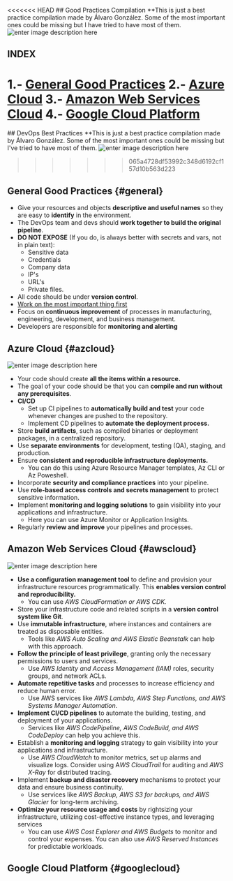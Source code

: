 <<<<<<< HEAD
﻿## Good Practices Compilation
**This is just a best practice compilation made by Álvaro González. Some of the most important ones could be missing but I have tried to have most of them.
![enter image description here](https://ibagroup.kz/wp-content/uploads/2020/06/banner_1300-357_DevOps.png)
## INDEX
**1.-** [General Good Practices](#general)
**2.-** [Azure Cloud](#azcloud)
**3.-** [Amazon Web Services Cloud](#awscloud)
**4.-** [Google Cloud Platform](#googlecloud)
=======
﻿## DevOps Best Practices
**This is just a best practice compilation made by Álvaro González. Some of the most important ones could be missing but I've tried to have most of them.
![enter image description here](https://w7.pngwing.com/pngs/401/951/png-transparent-devops-software-developer-agile-software-development-software-testing-puppet-icon-devops-logo-text-logo-engineering.png)
>>>>>>> 065a4728df53992c348d6192cf157d10b563d223

## General Good Practices {#general}
 - Give your resources and objects **descriptive and useful names** so they are easy to **identify** in the 	environment.
 - The DevOps team and devs should **work together to build the original pipeline**.
 -   **DO NOT EXPOSE** (If you do, is always better with secrets and vars, not in plain text):
	 -  Sensitive data
	 - Credentials
	 - Company data
	 - IP's
	 - URL's 
	 - Private files.
 - All code should be under **version control**.
 - [Work on the most important thing first](http://www.theagilemindset.co.uk/the-scrum-philosophy/)
 - Focus on **continuous improvement** of processes in manufacturing, engineering, development, and business management.
 - Developers are responsible for **monitoring and alerting**

## Azure Cloud {#azcloud}
![enter image description here](https://www.evozon.com/wp-content/uploads/2017/05/Azure-Banner.png)
 - Your code should create **all the items within a resource.**
 - The goal of your code should be that you can **compile and run without any prerequisites**.
 - **CI/CD**
	 - Set up CI pipelines to **automatically build and test** your code whenever changes are pushed to the repository.
	 - Implement CD pipelines to **automate the deployment process.**
 - Store **build artifacts**, such as compiled binaries or deployment packages, in a centralized repository.
 - Use **separate environments** for development, testing (QA), staging, and production.
 - Ensure **consistent and reproducible infrastructure deployments.** 
	 - You can do this using Azure Resource Manager templates, Az CLI or Az Poweshell.
 - Incorporate **security and compliance practices** into your pipeline.
 - Use **role-based access controls and secrets management** to protect sensitive information.
 - Implement **monitoring and logging solutions** to gain visibility into your applications and infrastructure. 
	 - Here you can use Azure Monitor or Application Insights.
 - Regularly **review and improve** your pipelines and processes.

## Amazon Web Services Cloud {#awscloud}
![enter image description here](https://tudip.com/wp-content/uploads/2019/01/awsBanner.jpg)

 - **Use a configuration management tool** to define and provision your infrastructure resources programmatically. This **enables version control and reproducibility.**
	 - You can use *AWS CloudFormation or AWS CDK.*
 - Store your infrastructure code and related scripts in a **version control system like Git**.
 - Use **immutable infrastructure**, where instances and containers are treated as disposable entities. 
	 - Tools like *AWS Auto Scaling and AWS Elastic Beanstalk* can help with this approach.
 - **Follow the principle of least privilege**, granting only the necessary permissions to users and services. 
	 - Use *AWS Identity and Access Management (IAM)* roles, security groups, and network ACLs.
 - **Automate repetitive tasks** and processes to increase efficiency and reduce human error. 
	 - Use AWS services like *AWS Lambda, AWS Step Functions, and AWS Systems Manager Automation*.
 - **Implement CI/CD pipelines** to automate the building, testing, and deployment of your applications. 
	 - Services like *AWS CodePipeline, AWS CodeBuild, and AWS CodeDeploy* can help you achieve this.
 - Establish a **monitoring and logging** strategy to gain visibility into your applications and infrastructure.
	 - Use *AWS CloudWatch* to monitor metrics, set up alarms and visualize logs. Consider using A*WS CloudTrail* for auditing and *AWS X-Ray* for distributed tracing.
 - Implement **backup and disaster recovery** mechanisms to protect your data and ensure business continuity. 
	 - Use services like *AWS Backup, AWS S3 for backups, and AWS Glacier* for long-term archiving.
 - **Optimize your resource usage and costs** by rightsizing your infrastructure, utilizing cost-effective instance types, and leveraging services
	 - You can use *AWS Cost Explorer and AWS Budgets* to monitor and control your expenses. You can also use *AWS Reserved Instances* for predictable workloads.

## Google Cloud Platform {#googlecloud}
